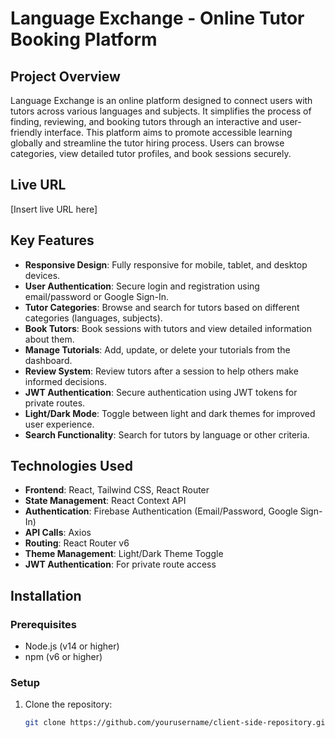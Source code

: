 # Language Exchange - Online Tutor Booking Platform

## Project Overview

Language Exchange is an online platform designed to connect users with tutors across various languages and subjects. It simplifies the process of finding, reviewing, and booking tutors through an interactive and user-friendly interface. This platform aims to promote accessible learning globally and streamline the tutor hiring process. Users can browse categories, view detailed tutor profiles, and book sessions securely. 

## Live URL
[Insert live URL here]

## Key Features
- **Responsive Design**: Fully responsive for mobile, tablet, and desktop devices.
- **User Authentication**: Secure login and registration using email/password or Google Sign-In.
- **Tutor Categories**: Browse and search for tutors based on different categories (languages, subjects).
- **Book Tutors**: Book sessions with tutors and view detailed information about them.
- **Manage Tutorials**: Add, update, or delete your tutorials from the dashboard.
- **Review System**: Review tutors after a session to help others make informed decisions.
- **JWT Authentication**: Secure authentication using JWT tokens for private routes.
- **Light/Dark Mode**: Toggle between light and dark themes for improved user experience.
- **Search Functionality**: Search for tutors by language or other criteria.
  
## Technologies Used
- **Frontend**: React, Tailwind CSS, React Router
- **State Management**: React Context API
- **Authentication**: Firebase Authentication (Email/Password, Google Sign-In)
- **API Calls**: Axios
- **Routing**: React Router v6
- **Theme Management**: Light/Dark Theme Toggle
- **JWT Authentication**: For private route access

## Installation

### Prerequisites
- Node.js (v14 or higher)
- npm (v6 or higher)

### Setup

1. Clone the repository:

   ```bash
   git clone https://github.com/yourusername/client-side-repository.git
